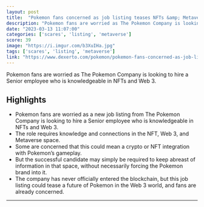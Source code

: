 ```yaml
---
layout: post
title:  "Pokemon fans concerned as job listing teases NFTs &amp; Metaverse future: “This scares me” - Dexerto"
description: "Pokemon fans are worried as The Pokemon Company is looking to hire a Senior employee who is knowledgeable in NFTs and Web 3."
date: "2023-03-13 11:07:00"
categories: ['scares', 'listing', 'metaverse']
score: 39
image: "https://i.imgur.com/b3XuIHa.jpg"
tags: ['scares', 'listing', 'metaverse']
link: "https://www.dexerto.com/pokemon/pokemon-fans-concerned-as-job-listing-teases-nfts-metaverse-future-this-scares-me-2084265/"
---
```


Pokemon fans are worried as The Pokemon Company is looking to hire a Senior employee who is knowledgeable in NFTs and Web 3.

## Highlights

- Pokemon fans are worried as a new job listing from The Pokemon Company is looking to hire a Senior employee who is knowledgeable in NFTs and Web 3.
- The role requires knowledge and connections in the NFT, Web 3, and Metaverse space.
- Some are concerned that this could mean a crypto or NFT integration with Pokemon’s gameplay.
- But the successful candidate may simply be required to keep abreast of information in that space, without necessarily forcing the Pokemon brand into it.
- The company has never officially entered the blockchain, but this job listing could tease a future of Pokemon in the Web 3 world, and fans are already concerned.

---
